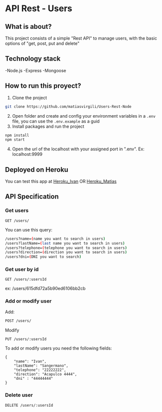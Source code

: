 # API Rest - Users

## What is about?

This project consists of a simple "Rest API" to manage users, with the basic options of "get, post, put and delete"

## Technology stack

-Node.js
-Express
-Mongoose

## How to run this proyect?

1. Clone the project
```sh
git clone https://github.com/matiasvirgili/Users-Rest-Node
```

2. Open folder and create and config your environment variables in a `.env` file, you can use the `.env.example` as a guid
3. Install packages and run the project
```sh
npm install
npm start
```
4. Open the url of the localhost with your assigned port in ".env". Ex: localhost:9999

## Deployed on Heroku
You can test this app at
[Heroku_Ivan](https://users-rest-node.herokuapp.com/)
 OR 
[Heroku_Matias](https://users-node-rest.herokuapp.com)

## API Specification
### Get users
`GET /users/`

You can use this query:
```sh
/users?name=(name you want to search in users)
/users?lastName=(last name you want to search in users)
/users?telephone=(telephone you want to search in users)
/users?direction=(direction you want to search in users)
/users?dni=(DNI you want to search)
```

### Get user by id
`GET /users/:usersId`

ex: /users/615dfd72a5b90ed6106bb2cb

### Add or modify user 

Add:
```sh
POST /users/
```
Modify
```sh
PUT /users/:usersId
```

To add or modify users you need the following fields:

```
{
    "name": "Ivan",
    "lastName": "Sangermano",
    "telephone": "22222222",
    "direction": "Acapulco 4444",
    "dni" : "44444444"
}
```
### Delete user

`DELETE /users/:usersId`


